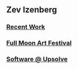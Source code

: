 ## Zev Izenberg

### [Recent Work](https://docs.google.com/presentation/d/1v8044F0o_EVV_rFm373C57hM1t31wniS24btySRDUeg/edit#slide=id.g2dcdfd12eea_0_4)
### [Full Moon Art Festival](https://zevezev.github.io/fullmoonartfestival)
### [Software @ Upsolve](https://upsolve.org/)
